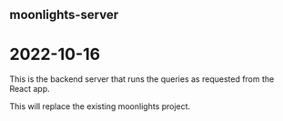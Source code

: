 ## moonlights-server

# 2022-10-16

This is the backend server that runs the queries as requested from the React app.

This will replace the existing moonlights project.
